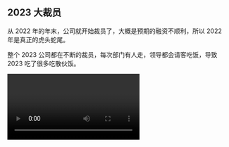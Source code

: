 ## 2023 大裁员

从 2022 年的年末，公司就开始裁员了，大概是预期的融资不顺利，所以 2022 年是真正的虎头蛇尾。

整个 2023 公司都在不断的裁员，每次部门有人走，领导都会请客吃饭，导致 2023 吃了很多吃散伙饭。

<video controls src="https://90s.oss-cn-hangzhou.aliyuncs.com/videos/%E6%95%A3%E4%BC%99%E9%A5%AD.mov" />

新加入我们部门的智明，之前是其他项目的组长，他说他是挨个送走部门的人的，散伙饭都吃胖了。

整个 2023 年是非常焦虑的，毕竟女儿刚出生，彼时还有车贷，车位也借了点钱，加上每月的房贷，四重压力集中一起。

每次新一轮裁员都担心有自己，此时并不是只有我们公司裁员，是整个互联网都在裁员，所以对于裁员后的工作情况很不乐观。

前面几轮裁员公司还能立刻赔偿 N + 1，最后两轮大裁员公司都没钱支付赔偿金了。都是以欠条的方式协商裁员，所以后面很多同事去劳动仲裁。（2024 年 12 月 26 日，也就是今天，森斌的赔偿款到账了，恭喜！）

好在我最终幸运的留下来了，我觉得是因为森斌主动申请离职（因为当时说主动申请的也有赔偿）导致我被留下来了。森斌是前端组的老员工且几乎所有模块都是之前他在负责的，我们都后面进来的都属于新人。

森斌出于对公司的失望以及个人的未来规划，觉得此时走对他是有最有益的。他的年份较久，N+1 比较可观。且他希望找个离家近一点的工作。所以他主动申请离职，前端部门最终留我。其他几位前端小伙伴在前面几轮裁员已经走了。

![](./2023/hsb.jpeg)
<Tip>记录一下曾经要好的小伙伴</Tip>

最终幸存的我，顺利的将车贷和车位的借款都还清了。所以无论如何，都要感谢公司，没有彻底垮掉，让我陷入困境。

2023 年年底，我们少数留下的几位员工，都进行了减薪，好在是可以保底 2W。（如果工资不足两万的保留原样，超过两万的按八折计算，但是保底 2W）。

整个裁员减薪的震荡就算落幕了，留下的人负重前行，因为要承接离职的人的所有事情，且公司还要赚钱赔偿给离职的同学。

来，说个好消息，我姐姐的房子终于落成搬迁了。

她们的拆迁房真的是费劲周折，前后等了 10 年，还是那句话，结果是好的，过程曲折了一些。 她们盖了 6 层楼的独栋洋房，有电梯。终于不用一家人反反复复的租房，搬迁了。

而且房子的位置非常好，学校包围，交通便利，我们都非常替她开心。

我们国庆回家刚好参加了乔迁宴，几乎所有堂兄弟姐妹都聚齐了。

![](./2023/1.jpeg)

2023 在整个互联网笼罩着阴郁气息的情况下，唯独我的宝贝女儿按部就班的成长起来了。

从刚开始在地上爬，然后扶着走路，到自己能走，这一年的变化太大了。

### 一月

还是个只会吃手手的小宝宝。

<video controls src="https://90s.oss-cn-hangzhou.aliyuncs.com/videos/yue-01.mov" />

### 二月

可以靠着玩了。

<Pictures>
<img src="./2023/yue-02.jpeg" />
<img src="./2023/yue-02-a.jpeg" />
</Pictures>

### 三月

迎来了一百天，也是在这天断奶的（不是彻底断，是让她接受奶瓶），那天折腾了好久。宝宝肚子从早上饿到下午，就是不碰奶嘴，给她奶嘴就大哭。最终死在饿得不行了，才开始喝奶。把大家心疼得不行。

![](./2023/yue-03.jpeg)

百日之后变化就特别快，也可以方便的带出去玩了。

<Pictures>
<img src="./2023/yue-03a.jpeg" />
<img src="./2023/yue-03b.jpeg" />
<img src="./2023/yue-03c.jpeg" />
</Pictures>

### 四月

已经可以自己坐着了

<Pictures>
<img src="./2023/yue-04a.jpeg" />
<img src="./2023/yue-04b.jpeg" />
<img src="./2023/yue-04c.jpeg" />
</Pictures>

带去做半周岁的体检，一切正常

<video controls src="https://90s.oss-cn-hangzhou.aliyuncs.com/videos/yue-04.mov" />

### 五月

开始磨牙了

<video controls src="https://90s.oss-cn-hangzhou.aliyuncs.com/videos/yue-05.mov" />

头发还是很短，已经可以轻松的单手抱着了。开始会爬了，我们给她安装了围栏，在里面爬着玩。

甚至可以带出去吃饭，可以独立坐宝宝椅了。带出去坐宝宝椅的那天，感觉真的是个大孩子了。

<Pictures>
<img src="./2023/yue-05a.jpeg" />
<img src="./2023/yue-05b.jpeg" />
<img src="./2023/yue-05c.jpeg" />
<img src="./2023/yue-05d.jpeg" />
<img src="./2023/yue-05e.jpeg" />
<img src="./2023/yue-05f.jpeg" />
</Pictures>
<Tip>人生第一次吃到杨梅</Tip>

### 六月

可以互动了

<video controls src="https://90s.oss-cn-hangzhou.aliyuncs.com/videos/yue-06.mov" />

六一儿童节的裙子，以及去打预防针悲伤的表情

<Pictures>
<img src="./2023/yue-06a.jpeg" />
<img src="./2023/yue-06b.jpeg" />
</Pictures>

### 七月

跃跃欲试的想走路了

<video controls src="https://90s.oss-cn-hangzhou.aliyuncs.com/videos/yue-07.mov" />

看样子是结交了一位好朋友了！这么热情的打招呼 🙋

<video controls src="https://90s.oss-cn-hangzhou.aliyuncs.com/videos/yue-07b.mov" />

### 八月

围栏困不住她了，精力充沛，需要释放，满地爬，满头大汗也要爬。

<video controls src="https://90s.oss-cn-hangzhou.aliyuncs.com/videos/yue-08.mov" />

### 九月

可以扶着走了，马上就要会独立走路了，非常喜欢这样推车，每天在奥莱的草坪推来推去，搞得满头是汗。

<video controls src="https://90s.oss-cn-hangzhou.aliyuncs.com/videos/yue-09.mov" />

![](./2023/yue-09.jpeg)

### 十月

会试探性的自己站着了。

<video controls src="https://90s.oss-cn-hangzhou.aliyuncs.com/videos/yue-10.mov" />

我们回老家给玥玥办了周岁宴。

<Pictures>
<img src="./2023/yue-10.jpeg" />
<img src="./2023/yue-10a.jpeg" />
<img src="./2023/yue-10b.jpeg" />
<img src="./2023/yue-10c.jpeg" />
<img src="./2023/yue-10d.jpeg" />
<img src="./2023/yue-10e.jpeg" />
<img src="./2023/yue-10f.jpeg" />
</Pictures>

### 十一月

玥玥会走路啦！！！！

<video controls src="https://90s.oss-cn-hangzhou.aliyuncs.com/videos/yue-11.mov" />

### 十二月

我不仅能走，还能跑了！

<video controls src="https://90s.oss-cn-hangzhou.aliyuncs.com/videos/yue-12.mov" />

甚至天天都要出去玩，家里呆不住了。

<video controls src="https://90s.oss-cn-hangzhou.aliyuncs.com/videos/yue-12.mp4" />

<HiVideo src="https://90s.oss-cn-hangzhou.aliyuncs.com/videos/yue-12.mp4" />

2023 就这样过去了，在裁员的大背景下，谨小慎微的生活着。

看着玥玥一天天长大，是当时我最大的精神支柱，再大的困难，也得坚持不是？

<script setup>
    import HiVideo from '../../../.vitepress/theme/components/hi-video.vue'
</script>
